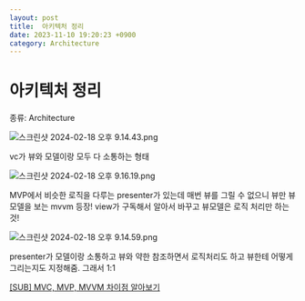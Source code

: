 ```yaml
---
layout: post
title:  아키텍처 정리
date: 2023-11-10 19:20:23 +0900
category: Architecture
---
```

# 아키텍처 정리

종류: Architecture

![스크린샷 2024-02-18 오후 9.14.43.png](%E1%84%8B%E1%85%A1%E1%84%8F%E1%85%B5%E1%84%90%E1%85%A6%E1%86%A8%E1%84%8E%E1%85%A5%20%E1%84%8C%E1%85%A5%E1%86%BC%E1%84%85%E1%85%B5%207f54732ba6c04e61a439ca0c06fd5d47/%25E1%2584%2589%25E1%2585%25B3%25E1%2584%258F%25E1%2585%25B3%25E1%2584%2585%25E1%2585%25B5%25E1%2586%25AB%25E1%2584%2589%25E1%2585%25A3%25E1%2586%25BA_2024-02-18_%25E1%2584%258B%25E1%2585%25A9%25E1%2584%2592%25E1%2585%25AE_9.14.43.png)

vc가 뷰와 모델이랑 모두 다 소통하는 형태

![스크린샷 2024-02-18 오후 9.16.19.png](%E1%84%8B%E1%85%A1%E1%84%8F%E1%85%B5%E1%84%90%E1%85%A6%E1%86%A8%E1%84%8E%E1%85%A5%20%E1%84%8C%E1%85%A5%E1%86%BC%E1%84%85%E1%85%B5%207f54732ba6c04e61a439ca0c06fd5d47/%25E1%2584%2589%25E1%2585%25B3%25E1%2584%258F%25E1%2585%25B3%25E1%2584%2585%25E1%2585%25B5%25E1%2586%25AB%25E1%2584%2589%25E1%2585%25A3%25E1%2586%25BA_2024-02-18_%25E1%2584%258B%25E1%2585%25A9%25E1%2584%2592%25E1%2585%25AE_9.16.19.png)

MVP에서 비슷한 로직을 다루는 presenter가 있는데 매번 뷰를 그릴 수 없으니 뷰만 뷰모델을 보는  mvvm 등장! view가 구독해서 알아서 바꾸고 뷰모델은 로직 처리만 하는 것!

![스크린샷 2024-02-18 오후 9.14.59.png](%E1%84%8B%E1%85%A1%E1%84%8F%E1%85%B5%E1%84%90%E1%85%A6%E1%86%A8%E1%84%8E%E1%85%A5%20%E1%84%8C%E1%85%A5%E1%86%BC%E1%84%85%E1%85%B5%207f54732ba6c04e61a439ca0c06fd5d47/%25E1%2584%2589%25E1%2585%25B3%25E1%2584%258F%25E1%2585%25B3%25E1%2584%2585%25E1%2585%25B5%25E1%2586%25AB%25E1%2584%2589%25E1%2585%25A3%25E1%2586%25BA_2024-02-18_%25E1%2584%258B%25E1%2585%25A9%25E1%2584%2592%25E1%2585%25AE_9.14.59.png)

presenter가 모델이랑 소통하고 뷰와 약한 참조하면서 로직처리도 하고 뷰한테 어떻게 그리는지도 지정해줌. 그래서 1:1

[[SUB] MVC, MVP, MVVM 차이점 알아보기](https://www.youtube.com/watch?v=bjVAVm3t5cQ)
